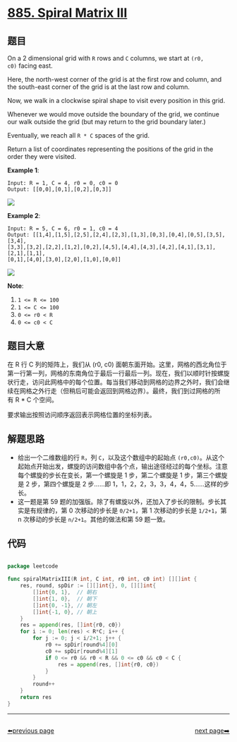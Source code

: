 # [885. Spiral Matrix III](https://leetcode.com/problems/spiral-matrix-iii/)


## 题目

On a 2 dimensional grid with `R` rows and `C` columns, we start at `(r0, c0)` facing east.

Here, the north-west corner of the grid is at the first row and column, and the south-east corner of the grid is at the last row and column.

Now, we walk in a clockwise spiral shape to visit every position in this grid.

Whenever we would move outside the boundary of the grid, we continue our walk outside the grid (but may return to the grid boundary later.)

Eventually, we reach all `R * C` spaces of the grid.

Return a list of coordinates representing the positions of the grid in the order they were visited.

**Example 1**:

    Input: R = 1, C = 4, r0 = 0, c0 = 0
    Output: [[0,0],[0,1],[0,2],[0,3]]

![](https://s3-lc-upload.s3.amazonaws.com/uploads/2018/08/24/example_1.png)

**Example 2**:

    Input: R = 5, C = 6, r0 = 1, c0 = 4
    Output: [[1,4],[1,5],[2,5],[2,4],[2,3],[1,3],[0,3],[0,4],[0,5],[3,5],[3,4],
    [3,3],[3,2],[2,2],[1,2],[0,2],[4,5],[4,4],[4,3],[4,2],[4,1],[3,1],[2,1],[1,1],
    [0,1],[4,0],[3,0],[2,0],[1,0],[0,0]]

![](https://s3-lc-upload.s3.amazonaws.com/uploads/2018/08/24/example_2.png)

**Note**:

1. `1 <= R <= 100`
2. `1 <= C <= 100`
3. `0 <= r0 < R`
4. `0 <= c0 < C`


## 题目大意

在 R 行 C 列的矩阵上，我们从 (r0, c0) 面朝东面开始。这里，网格的西北角位于第一行第一列，网格的东南角位于最后一行最后一列。现在，我们以顺时针按螺旋状行走，访问此网格中的每个位置。每当我们移动到网格的边界之外时，我们会继续在网格之外行走（但稍后可能会返回到网格边界）。最终，我们到过网格的所有 R * C 个空间。

要求输出按照访问顺序返回表示网格位置的坐标列表。


## 解题思路


- 给出一个二维数组的行 `R`，列 `C`，以及这个数组中的起始点 `(r0,c0)`。从这个起始点开始出发，螺旋的访问数组中各个点，输出途径经过的每个坐标。注意每个螺旋的步长在变长，第一个螺旋是 1 步，第二个螺旋是 1 步，第三个螺旋是 2 步，第四个螺旋是 2 步……即 1，1，2，2，3，3，4，4，5……这样的步长。
- 这一题是第 59 题的加强版。除了有螺旋以外，还加入了步长的限制。步长其实是有规律的，第 0 次移动的步长是 `0/2+1`，第 1 次移动的步长是 `1/2+1`，第 n 次移动的步长是 `n/2+1`。其他的做法和第 59 题一致。



## 代码

```go

package leetcode

func spiralMatrixIII(R int, C int, r0 int, c0 int) [][]int {
	res, round, spDir := [][]int{}, 0, [][]int{
		[]int{0, 1},  // 朝右
		[]int{1, 0},  // 朝下
		[]int{0, -1}, // 朝左
		[]int{-1, 0}, // 朝上
	}
	res = append(res, []int{r0, c0})
	for i := 0; len(res) < R*C; i++ {
		for j := 0; j < i/2+1; j++ {
			r0 += spDir[round%4][0]
			c0 += spDir[round%4][1]
			if 0 <= r0 && r0 < R && 0 <= c0 && c0 < C {
				res = append(res, []int{r0, c0})
			}
		}
		round++
	}
	return res
}

```



----------------------------------------------
<div style="display: flex;justify-content: space-between;align-items: center;">
<p><a href="https://books.halfrost.com/leetcode/ChapterFour/0800~0899/0884.Uncommon-Words-from-Two-Sentences/">⬅️previous page</a></p>
<p><a href="https://books.halfrost.com/leetcode/ChapterFour/0800~0899/0887.Super-Egg-Drop/">next page➡️</a></p>
</div>
